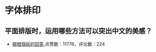 #  字体排印 
## 平面排版时，运用哪些方法可以突出中文的美感？
- [郦橙锦妖的回答](https://www.zhihu.com/question/19577036/answer/20228021),点赞数：11776，评论数：224
